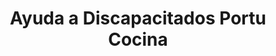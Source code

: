 ---
title: "Ayuda a Discapacitados Portu Cocina"
url: /portugalete/ayuda-a-discapacitados-portu-cocina/
shop: general
---